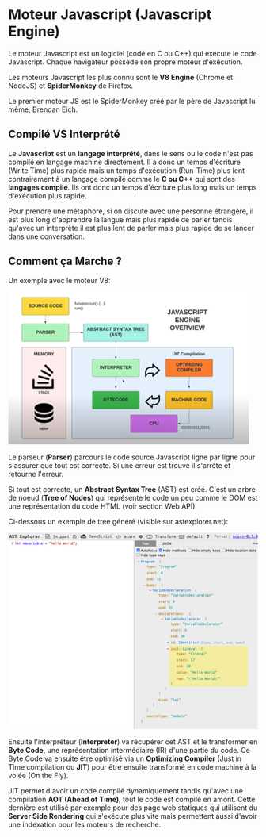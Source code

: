 # Moteur Javascript (Javascript Engine)

Le moteur Javascript est un logiciel (codé en C ou C++) qui exécute le code Javascript.
Chaque navigateur possède son propre moteur d'exécution.

Les moteurs Javascript les plus connu sont le **V8 Engine** (Chrome et NodeJS) et **SpiderMonkey** de Firefox.

Le premier moteur JS est le SpiderMonkey créé par le père de Javascript lui même, Brendan Eich.

## Compilé VS Interprété

Le **Javascript** est un **langage interprété**, dans le sens ou le code n'est pas compilé en langage machine directement. Il a donc un temps d'écriture (Write Time) plus rapide mais un temps d'exécution (Run-Time) plus lent contrairement à un langage compilé comme le **C ou C++** qui sont des **langages compilé**. Ils ont donc un temps d'écriture plus long mais un temps d'exécution plus rapide.

Pour prendre une métaphore, si on discute avec une personne étrangère, il est plus long d'apprendre la langue mais plus rapide de parler tandis qu'avec un interprète il est plus lent de parler mais plus rapide de se lancer dans une conversation.

## Comment ça Marche ?

Un exemple avec le moteur V8:

![alt text](./img/engine.png)

Le parseur (**Parser**) parcours le code source Javascript ligne par ligne pour s'assurer que tout est correcte. Si une erreur est trouvé il s'arrête et retourne l'erreur.

Si tout est correcte, un **Abstract Syntax Tree** (AST) est créé. C'est un arbre de noeud (**Tree of Nodes**) qui représente le code un peu comme le DOM est une représentation du code HTML (voir section Web API).

Ci-dessous un exemple de tree généré (visible sur astexplorer.net):

![alt text](./img/ast.png)

Ensuite l'interpréteur (**Interpreter**) va récupérer cet AST et le transformer en **Byte Code**, une représentation intermédiaire (IR) d'une partie du code.
Ce Byte Code va ensuite être optimisé via un **Optimizing Compiler** (Just in Time compilation ou **JIT**) pour être ensuite transformé en code machine à la volée (On the Fly).

JIT permet d'avoir un code compilé dynamiquement tandis qu'avec une compilation **AOT (Ahead of Time)**, tout le code est compilé en amont. Cette dernière est utilisé par exemple pour des page web statiques qui utilisent du **Server Side Rendering** qui s'exécute plus vite mais permettent aussi d'avoir une indexation pour les moteurs de recherche.
